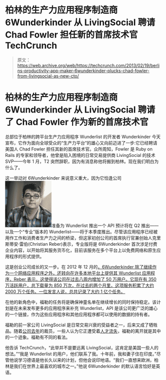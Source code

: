 # 柏林的生产力应用程序制造商 6Wunderkinder 从 LivingSocial 聘请 Chad Fowler 担任新的首席技术官 TechCrunch

> 原文：<https://web.archive.org/web/https://techcrunch.com/2013/02/19/berlins-productivity-app-maker-6wunderkinder-plucks-chad-fowler-from-livingsocial-as-new-cto/>

# 柏林的生产力应用程序制造商 6Wunderkinder 从 LivingSocial 聘请了 Chad Fowler 作为新的首席技术官

总部位于柏林的跨平台生产力应用程序 Wunderlist 的开发者 Wunderkinder 今天宣布，它作为面向全球受众的“生产力平台”的雄心又向前迈进了一步:它已经聘请美国人 Chad Fowler 担任其新的首席技术官。众所周知，Fowler 是 Ruby on Rails 的专家和领导者，他曾是陷入困境的日常交易提供商 LivingSocial 的技术 SVP——今年 1 月，T2 突然辞职，因为有消息称他将搬到柏林。现在我们明白为什么了。

这一举动对 6Wunderkinder 来说意义重大，因为它恰逢公司![chad fowler](img/613744bf979a69646eebe63dc7cd5d75.png)准备为 Wunderlist 推出一个 API 预计将在 Q2 推出——以及一个“专业”版本的 Wunderlist——将于本季度推出。尽管该应用程序已经被用作工作和消费者生产力之间的桥梁，但这家初创公司的首席执行官兼创始人克里斯蒂安·雷伯(Christian Reber)表示，专业版将是 6Wunderkinder 首次涉足付费企业内容，以开始将其服务货币化，目前该服务在多个平台上以免费网络和原生应用程序的形式提供。

这是创业公司成长的又一步。在 2012 年 12 月的[，6Wunderkinder 除了继续作为一个网络应用程序之外，还转向在许多本地平台上提供其 Wunderlist 应用程序，Reber 表示，这使得该公司在过去八周内增加了 50 万用户。它现在有 350 万活跃用户，总下载量为 850 万次，在过去的两个月里，这项服务积累了大约 2000 万个任务。一位发言人说，总共记录了大约 1 亿个任务。](https://web.archive.org/web/20221225195103/https://techcrunch.com/2012/12/18/wunderlist-2-goes-native-on-all-platforms-to-overcome-limitations-of-html5-and-deliver-better-experiences/)

在他的新角色中，福勒的任务将是确保神童名单在继续增长的同时保持稳定。该计划是在未来发布更多的应用程序来补充 Wunderlist，API 是该公司更广泛的雄心的一个链接，作为这些应用程序和其他应用程序都可以使用的数据的持有者。

福勒的前一家公司 LivingSocial 是日常交易兴衰的受益者之一，后来又成了牺牲品。随着[公司去年](https://web.archive.org/web/20221225195103/https://techcrunch.com/2012/11/29/livingsocial-confirms-layoffs-400-all-but-a-couple-dozen-in-the-u-s-10-of-workforce/)的裁员，一些人认为它正遭受着[人才流失](https://web.archive.org/web/20221225195103/http://www.bizjournals.com/washington/print-edition/2013/02/15/brain-drain.html)，福勒的离开就是其中的一个迹象。福勒有不同的看法。

他告诉 TechCrunch，“此举并不是要远离 LivingSocial，这肯定是美国一些人的想法。”“我是 Wunderlist 的用户，他们联系了我。十年前，我和妻子住在印度。”尽管他说学习德语是他长久以来的计划，但他会说印地语。“我们一直想来欧洲，柏林是我们在世界上最喜欢的城市之一。”他说 6Wunderkinder 的默认语言恰好是英语。